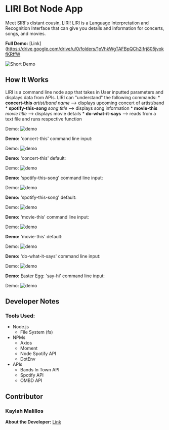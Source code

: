 # LIRI Bot Node App

Meet SIRI's distant cousin, LIRI! LIRI is a Language Interpretation and Recognition Interface that can give you details and information for concerts, songs, and movies.

**Full Demo:** [Link](https://drive.google.com/drive/u/0/folders/1pVhkWgTAFBpQCh2Ifrj805jvokfKRffW

![Short Demo]()


## How It Works

LIRI is a command line node app that takes in User inputted parameters and displays data from APIs. LIRI can "understand" the following commands:
    * **concert-this** *artist/band name* --> displays upcoming concert of artist/band
    * **spotify-this-song** *song title* --> displays song information
    * **movie-this** *movie title* --> displays movie details
    * **do-what-it-says** --> reads from a text file and runs respective function

Demo: ![demo]()

**Demo:** 'concert-this' command line input:

Demo: ![demo]()

**Demo:** 'concert-this' default:

Demo: ![demo]()

**Demo:** 'spotify-this-song' command line input:

Demo: ![demo]()

**Demo:** 'spotify-this-song' default:

Demo: ![demo]()

**Demo:** 'movie-this' command line input:

Demo: ![demo]()

**Demo:** 'movie-this' default:

Demo: ![demo]()

**Demo:** 'do-what-it-says' command line input:

Demo: ![demo]()

**Demo:** Easter Egg: 'say-hi' command line input:

Demo: ![demo]()


## Developer Notes

### Tools Used:
* Node.js
    - File System (fs)
* NPMs
    - Axios
    - Moment
    - Node Spotify API
    - DotEnv
* APIs
    - Bands In Town API
    - Spotify API
    - OMBD API

## Contributor

### Kaylah Malillos

**About the Developer:** [Link](https://kmalillos.github.io/)

